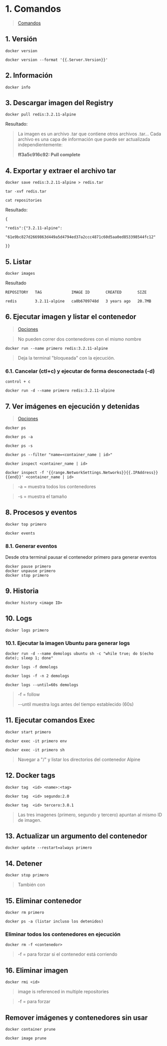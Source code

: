 # 1. Comandos <!-- omit in TOC -->

> [Comandos](https://www.docker.com/sites/default/files/d8/2019-09/docker-cheat-sheet.pdf )

## 1. Versión
```vim
docker version

docker version --format '{{.Server.Version}}'
```

## 2. Información
```vim
docker info
```

## 3. Descargar imagen del Registry
```vim
docker pull redis:3.2.11-alpine
```

Resultado:
> La imagen es un archivo .tar que contiene otros archivos .tar... Cada archivo es una capa de información que puede ser actualizada independientemente:
>
> **ff3a5c916c92: Pull complete**

## 4. Exportar y extraer el archivo tar
```vim
docker save redis:3.2.11-alpine > redis.tar

tar -xvf redis.tar

cat repositories
```
Resultado:
```vim
{

"redis":{"3.2.11-alpine":

"61e9bc827d2669863d449a5d4794ed37a2ccc4871c60d5aa0ed853398544fc12"

}}
```

## 5. Listar
```vim
docker images
```
Resultado
```vim
REPOSITORY   TAG             IMAGE ID       CREATED       SIZE

redis        3.2.11-alpine   ca0b6709748d   3 years ago   20.7MB
```

## 6. Ejecutar imagen y listar el contenedor
> [Opciones](https://docs.docker.com/engine/reference/run/)

> No pueden correr dos contenedores con el mismo nombre

```vim
docker run --name primero redis:3.2.11-alpine
```
> Deja la terminal "bloqueada" con la ejecución.
### 6.1. Cancelar (ctl+c) y ejecutar de forma desconectada (-d)
```vim
control + c

docker run -d --name primero redis:3.2.11-alpine
```

## 7. Ver imágenes en ejecución y detenidas
> [Opciones](https://docs.docker.com/engine/reference/commandline/ps/)

```vim
docker ps

docker ps -a

docker ps -s

docker ps --filter "name=<container_name | id>"

docker inspect <container_name | id>

docker inspect -f '{{range.NetworkSettings.Networks}}{{.IPAddress}}{{end}}' <container_name | id>
```
> -a = muestra todos los contenedores

> -s = muestra el tamaño

## 8. Procesos y eventos
```vim
docker top primero

docker events
```

### 8.1. Generar eventos
Desde otra terminal pausar el contenedor primero para generar eventos
```vim
docker pause primero
docker unpause primero
docker stop primero
```

## 9. Historia
```vim
docker history <image ID>
```
## 10. Logs
```vim
docker logs primero
```

### 10.1. Ejecutar la imagen Ubuntu para generar logs
```vim
docker run -d --name demologs ubuntu sh -c "while true; do $(echo date); sleep 1; done"

docker logs -f demologs

docker logs -f -n 2 demologs

docker logs --until=60s demologs
```

> -f = follow
>
> --until muestra logs antes del tiempo establecido (60s)

## 11. Ejecutar comandos Exec
```vim
docker start primero

docker exec -it primero env

docker exec -it primero sh
```
> Navegar a "/" y listar los directorios del contenedor Alpine

## 12. Docker tags
```vim
docker tag  <id> <name>:<tag>

docker tag  <id> segundo:2.0

docker tag  <id> tercero:3.0.1
```

> Las tres imagenes (primero, segundo y tercero) apuntan al mismo ID de imagen.

## 13. Actualizar un argumento del contenedor
```vim
docker update --restart=always primero
```

## 14. Detener
```vim
docker stop primero
```
> También con <container-ID>

## 15. Eliminar contenedor
```vim
docker rm primero

docker ps -a (listar incluso los detenidos)
```

### Eliminar todos los contenedores en ejecución
```vim
docker rm -f <contenedor>

```
> -f = para forzar si el contenedor está corriendo
## 16. Eliminar imagen
```vim
docker rmi <id>

```
> image is referenced in multiple repositories

> -f = para forzar

## Remover imágenes y contenedores sin usar
```vim
docker container prune

docker image prune
```
